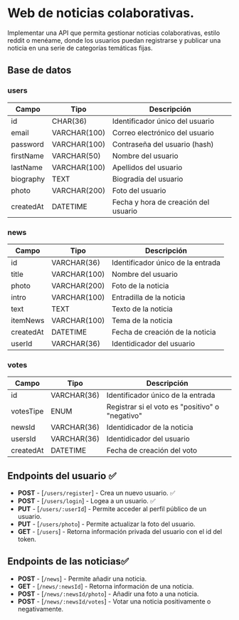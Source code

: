 # Web de noticias colaborativas.

Implementar una API que permita gestionar noticias colaborativas, estilo reddit o menéame, donde los usuarios puedan registrarse y publicar una noticia en una serie de categorías temáticas fijas.

## Base de datos

### users

| Campo            | Tipo         | Descripción                                |
| ---------------- | ------------ | -------------------------------------------|
| id               | CHAR(36)     | Identificador único del usuario            |
| email            | VARCHAR(100) | Correo electrónico del usuario             |
| password         | VARCHAR(100) | Contraseña del usuario (hash)              |
| firstName        | VARCHAR(50)  | Nombre del usuario                         |
| lastName         | VARCHAR(100) | Apellidos del usuario                      |
| biography        | TEXT         | Biogradía del usuario                      |
| photo            | VARCHAR(200) | Foto del usuario                           |
| createdAt        | DATETIME     | Fecha y hora de creación del usuario       |

### news

| Campo     | Tipo         | Descripción                            |
| --------- | ------------ | -------------------------------------- |
| id        | VARCHAR(36)  | Identificador único de la entrada      |
| title     | VARCHAR(100) | Nombre del usuario                     |
| photo     | VARCHAR(200) | Foto de la noticia                     |
| intro     | VARCHAR(100) | Entradilla de la noticia               |
| text      | TEXT         | Texto de la noticia                    |
| itemNews  | VARCHAR(100) | Tema de la noticia                     |
| createdAt | DATETIME     | Fecha de creación de la noticia        |
| userId    | VARCHAR(36)  | Identidicador del usuario              |

### votes

| Campo     | Tipo        | Descripción                                     |
| --------- | ----------- | ----------------------------------------------- |
| id        | VARCHAR(36) | Identificador único de la entrada               |
| votesTipe | ENUM        | Registrar si el voto es "positivo" o "negativo" |
| newsId    | VARCHAR(36) | Identidicador de la noticia                     |
| usersId   | VARCHAR(36) | Identidicador del usuario                       |
| createdAt | DATETIME    | Fecha de creación del voto                      |

## Endpoints del usuario ✅

-   **POST** - [`/users/register`] - Crea un nuevo usuario. ✅
-   **POST** - [`/users/login`] - Logea a un usuario. ✅
-   **PUT** - [`/users/:userId`] - Permite acceder al perfil público de un usuario. 
-   **PUT** - [`/users/photo`] - Permite actualizar la foto del usuario.
-   **GET** - [`/users`] - Retorna información privada del usuario con el id del token.

## Endpoints de las noticias✅

-   **POST** - [`/news`] - Permite añadir una noticia. 
-   **GET** - [`/news/:newsId`] - Retorna información de una noticia. 
-   **POST** - [`/news/:newsId/photo`] - Añadir una foto a una noticia. 
-   **POST** - [`/news/:newsId/votes`] - Votar una noticia positivamente o negativamente. 




